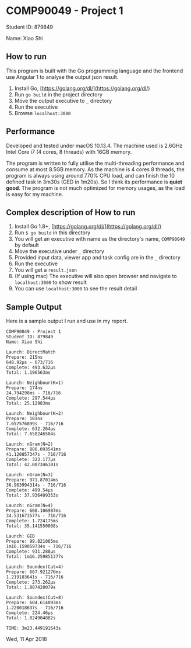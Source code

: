 # COMP90049 - Project 1

Student ID: 879849

Name: Xiao Shi

## How to run
This program is built with the Go programming language and the frontend use Angular 1 to analyse the output json result.

1. Install Go, [https://golang.org/dl/](https://golang.org/dl/)
2. Run `go build` in the project directory
3. Move the output executive to `_` directory
4. Run the executive
5. Browse `localhost:3000`

## Performance

Developed and tested under macOS 10.13.4. The machine used is 2.6GHz Intel Core i7 (4 cores, 8 threads) with 16GB memory.

The program is written to fully utilise the multi-threading performance and consume at most 8.5GB memory.
As the machine is 4 cores 8 threads, the program is always using around 770% CPU load, and can finish the 10 defined task in 3m30s (GED in 1m20s).
So I think its performance is **quiet good**. The program is not much optimized for memory usages, as the load is easy for my machine.

## Complex description of How to run

1. Install Go 1.8+, [https://golang.org/dl/](https://golang.org/dl/)
2. Run `$ go build` in this directory
3. You will get an executive with name as the directory's name, `COMP90049` by default
4. Move the executive under `_` directory
5. Provided input data, viewer app and task config are in the `_` directory
6. Run the executive
7. You will get a `result.json`
8. (If using mac) The executive will also open browser and navigate to `localhost:3000` to show result
9. You can use `localhost:3000` to see the result detail

## Sample Output

Here is a sample output I run and use in my report.

```
COMP90049 - Project 1
Student ID: 879849
Name: Xiao Shi

Launch: DirectMatch
Prepare: 215ns
648.92µs - 673/716
Complete: 493.632µs
Total: 1.196563ms

Launch: Neighbour(K=1)
Prepare: 174ns
24.794298ms - 716/716
Complete: 297.544µs
Total: 25.12983ms

Launch: Neighbour(K=2)
Prepare: 181ns
7.657576899s - 716/716
Complete: 632.264µs
Total: 7.658246504s

Launch: nGram(N=2)
Prepare: 886.093541ms
41.120857347s - 716/716
Complete: 323.177µs
Total: 42.007346101s

Launch: nGram(N=3)
Prepare: 971.87014ms
36.963994314s - 716/716
Complete: 499.54µs
Total: 37.936409353s

Launch: nGram(N=4)
Prepare: 608.106987ms
34.531673577s - 716/716
Complete: 1.724175ms
Total: 35.141550808s

Launch: GED
Prepare: 99.821065ms
1m16.159059734s - 716/716
Complete: 931.288µs
Total: 1m16.259851377s

Launch: Soundex(Cut=4)
Prepare: 667.921276ms
1.219183641s - 716/716
Complete: 273.262µs
Total: 1.887420079s

Launch: Soundex(Cut=8)
Prepare: 604.614093ms
1.220018637s - 716/716
Complete: 224.46µs
Total: 1.824904882s

TIME: 3m23.449191643s
```

Wed, 11 Apr 2018
